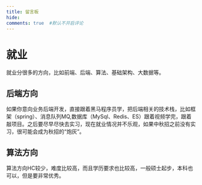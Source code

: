```yaml
---
title: 留言板
hide:
comments: true  #默认不开启评论
---
```

# 就业
就业分很多的方向，比如前端、后端、算法、基础架构、大数据等。
## 后端方向
如果你意向业务后端开发，直接跟着黑马程序员学，把后端相关的技术栈，比如框架（spring）、消息队列MQ,数据库（MySql、Redis、ES）跟着视频学完，跟着敲项目。之后要尽早尽快去实习，现在就业情况并不乐观，如果中秋招之前没有实习，很可能会成为秋招的“炮灰”。

## 算法方向
算法方向HC较少，难度比较高，而且学历要求也比较高，一般硕士起步，本科也可以，但是要非常优秀。
